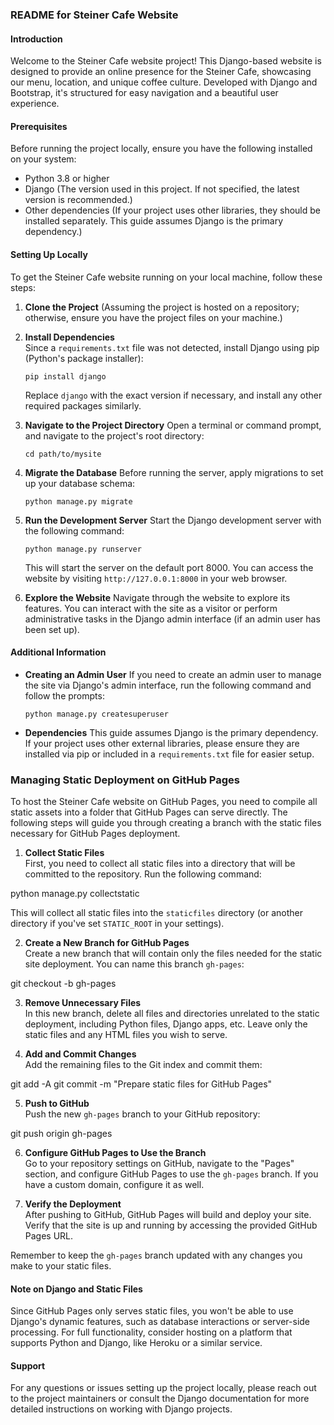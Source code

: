 ### README for Steiner Cafe Website

#### Introduction
Welcome to the Steiner Cafe website project! This Django-based website is designed to provide an online presence for the Steiner Cafe, showcasing our menu, location, and unique coffee culture. Developed with Django and Bootstrap, it's structured for easy navigation and a beautiful user experience.

#### Prerequisites
Before running the project locally, ensure you have the following installed on your system:
- Python 3.8 or higher
- Django (The version used in this project. If not specified, the latest version is recommended.)
- Other dependencies (If your project uses other libraries, they should be installed separately. This guide assumes Django is the primary dependency.)

#### Setting Up Locally
To get the Steiner Cafe website running on your local machine, follow these steps:

1. **Clone the Project** (Assuming the project is hosted on a repository; otherwise, ensure you have the project files on your machine.)

2. **Install Dependencies**  
Since a `requirements.txt` file was not detected, install Django using pip (Python's package installer):
   ```
   pip install django
   ```
   Replace `django` with the exact version if necessary, and install any other required packages similarly.

3. **Navigate to the Project Directory**
   Open a terminal or command prompt, and navigate to the project's root directory:
   ```
   cd path/to/mysite
   ```

4. **Migrate the Database**
   Before running the server, apply migrations to set up your database schema:
   ```
   python manage.py migrate
   ```

5. **Run the Development Server**
   Start the Django development server with the following command:
   ```
   python manage.py runserver
   ```
   This will start the server on the default port 8000. You can access the website by visiting `http://127.0.0.1:8000` in your web browser.

6. **Explore the Website**
   Navigate through the website to explore its features. You can interact with the site as a visitor or perform administrative tasks in the Django admin interface (if an admin user has been set up).

#### Additional Information
- **Creating an Admin User**
  If you need to create an admin user to manage the site via Django's admin interface, run the following command and follow the prompts:
  ```
  python manage.py createsuperuser
  ```
- **Dependencies**
  This guide assumes Django is the primary dependency. If your project uses other external libraries, please ensure they are installed via pip or included in a `requirements.txt` file for easier setup.



### Managing Static Deployment on GitHub Pages

To host the Steiner Cafe website on GitHub Pages, you need to compile all static assets into a folder that GitHub Pages can serve directly. The following steps will guide you through creating a branch with the static files necessary for GitHub Pages deployment.

1. **Collect Static Files**  
   First, you need to collect all static files into a directory that will be committed to the repository. Run the following command:

python manage.py collectstatic

This will collect all static files into the `staticfiles` directory (or another directory if you've set `STATIC_ROOT` in your settings).

2. **Create a New Branch for GitHub Pages**  
Create a new branch that will contain only the files needed for the static site deployment. You can name this branch `gh-pages`:

git checkout -b gh-pages

3. **Remove Unnecessary Files**  
In this new branch, delete all files and directories unrelated to the static deployment, including Python files, Django apps, etc. Leave only the static files and any HTML files you wish to serve.

4. **Add and Commit Changes**  
Add the remaining files to the Git index and commit them:

git add -A
git commit -m "Prepare static files for GitHub Pages"


5. **Push to GitHub**  
Push the new `gh-pages` branch to your GitHub repository:

git push origin gh-pages


6. **Configure GitHub Pages to Use the Branch**  
Go to your repository settings on GitHub, navigate to the "Pages" section, and configure GitHub Pages to use the `gh-pages` branch. If you have a custom domain, configure it as well.

7. **Verify the Deployment**  
After pushing to GitHub, GitHub Pages will build and deploy your site. Verify that the site is up and running by accessing the provided GitHub Pages URL.

Remember to keep the `gh-pages` branch updated with any changes you make to your static files.

#### Note on Django and Static Files
Since GitHub Pages only serves static files, you won't be able to use Django's dynamic features, such as database interactions or server-side processing. For full functionality, consider hosting on a platform that supports Python and Django, like Heroku or a similar service.



#### Support
For any questions or issues setting up the project locally, please reach out to the project maintainers or consult the Django documentation for more detailed instructions on working with Django projects.